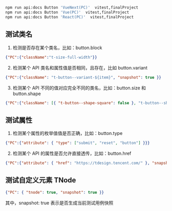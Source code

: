 ##

```bash
npm run api:docs Button 'VueNext(PC)'  vitest,finalProject
npm run api:docs Button 'Vue(PC)'  vitest,finalProject
npm run api:docs Button 'React(PC)'  vitest,finalProject
```

## 测试类名

1. 检测是否存在某个类名，比如：button.block

```json
{"PC":{"className":"t-size-full-width"}}
```

2. 检测某个 API 类名和属性值是否相同，且存在，比如 button.variant
```json
{"PC":{"className": "t-button--variant-${item}", "snapshot": true }}
```

3. 检测某个 API 不同的值对应完全不同的类名，比如：button.size 和 button.shape
```json
{"PC":{"className": [{ "t-button--shape-square": false }, "t-button--shape-square", "t-button--shape-round", "t-button--shape-circle" ]}}
```

## 测试属性

1. 检测某个属性的枚举值值是否正确，比如：button.type

```json
{"PC":{"attribute": { "type": ["submit", "reset", "button"] }}}
```

2. 检测某个 API 的属性是否允许直接透传，比如：button.href

```json
{"PC":{"attribute": { "href": "https://tdesign.tencent.com/" }, "snapshot": true }}
```

## 测试自定义元素 TNode

```json
{"PC": { "tnode": true, "snapshot": true }}
```

其中，snapshot: true 表示是否生成当前测试用例快照
